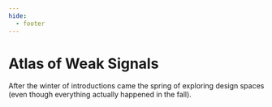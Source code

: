 ```yaml
---
hide:
  - footer
---
```


# Atlas of Weak Signals

After the winter of introductions came the spring of exploring design spaces (even though everything actually happened in the fall). 